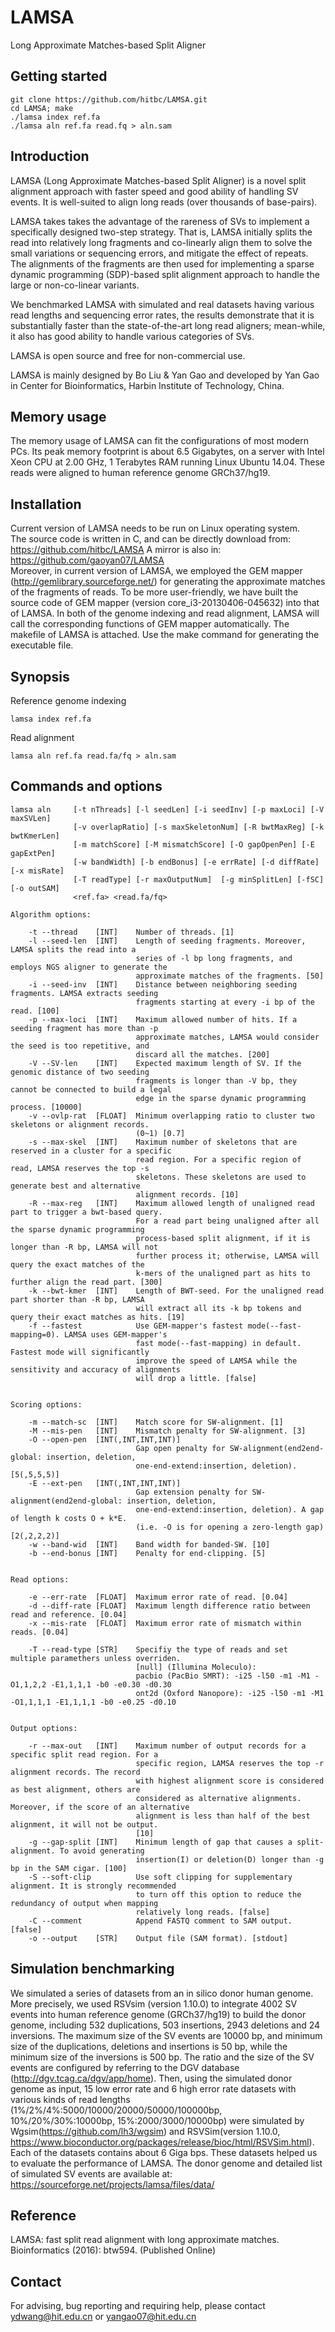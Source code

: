 # LAMSA
Long Approximate Matches-based Split Aligner

## Getting started
	git clone https://github.com/hitbc/LAMSA.git
	cd LAMSA; make
	./lamsa index ref.fa
	./lamsa aln ref.fa read.fq > aln.sam

## Introduction
LAMSA (Long Approximate Matches-based Split Aligner) is a  novel split alignment approach with faster speed and good ability of handling SV events. It is well-suited to align long reads (over thousands of base-pairs). 

LAMSA takes takes the advantage of the rareness of SVs to implement a specifically designed two-step strategy. That is, LAMSA initially splits the read into relatively long fragments and co-linearly align them to solve the small variations or sequencing errors, and mitigate the effect of repeats. The alignments of the fragments are then used for implementing a sparse dynamic programming (SDP)-based split alignment approach to handle the large or non-co-linear variants. 

We benchmarked LAMSA with simulated and real datasets having various read lengths and sequencing error rates, the results demonstrate that it is substantially faster than the state-of-the-art long read aligners; mean-while, it also has good ability to handle various categories of SVs.

LAMSA is open source and free for non-commercial use.

LAMSA is mainly designed by Bo Liu & Yan Gao and developed by Yan Gao in Center for Bioinformatics, Harbin Institute of Technology, China.

## Memory usage
The memory usage of LAMSA can fit the configurations of most modern PCs. Its peak memory footprint is about 6.5 Gigabytes, on a server with Intel Xeon CPU at 2.00 GHz, 1 Terabytes RAM running Linux Ubuntu 14.04. These reads were aligned to human reference genome GRCh37/hg19.

## Installation
Current version of LAMSA needs to be run on Linux operating system.  
The source code is written in C, and can be directly download from: https://github.com/hitbc/LAMSA
A mirror is also in: https://github.com/gaoyan07/LAMSA  
Moreover, in current version of LAMSA, we employed the GEM mapper (http://gemlibrary.sourceforge.net/) for generating the approximate matches of the fragments of reads. To be more user-friendly, we have built the source code of GEM mapper (version core_i3-20130406-045632) into that of LAMSA. In both of the genome indexing and read alignment, LAMSA will call the corresponding functions of GEM mapper automatically.
The makefile of LAMSA is attached. Use the make command for generating the executable file.  

## Synopsis

Reference genome indexing
```
lamsa index ref.fa
```
	
Read alignment
```
lamsa aln ref.fa read.fa/fq > aln.sam
```

## Commands and options
```
lamsa aln     [-t nThreads] [-l seedLen] [-i seedInv] [-p maxLoci] [-V maxSVLen] 
              [-v overlapRatio] [-s maxSkeletonNum] [-R bwtMaxReg] [-k bwtKmerLen]
              [-m matchScore] [-M mismatchScore] [-O gapOpenPen] [-E gapExtPen] 
              [-w bandWidth] [-b endBonus] [-e errRate] [-d diffRate] [-x misRate]
              [-T readType] [-r maxOutputNum]  [-g minSplitLen] [-fSC] [-o outSAM] 
              <ref.fa> <read.fa/fq>
              
Algorithm options:

    -t --thread    [INT]    Number of threads. [1]
    -l --seed-len  [INT]    Length of seeding fragments. Moreover, LAMSA splits the read into a
                            series of -l bp long fragments, and employs NGS aligner to generate the
                            approximate matches of the fragments. [50]
    -i --seed-inv  [INT]    Distance between neighboring seeding fragments. LAMSA extracts seeding
                            fragments starting at every -i bp of the read. [100]
    -p --max-loci  [INT]    Maximum allowed number of hits. If a seeding fragment has more than -p
                            approximate matches, LAMSA would consider the seed is too repetitive, and
                            discard all the matches. [200]
    -V --SV-len    [INT]    Expected maximum length of SV. If the genomic distance of two seeding
                            fragments is longer than -V bp, they cannot be connected to build a legal
                            edge in the sparse dynamic programming process. [10000]
    -v --ovlp-rat  [FLOAT]  Minimum overlapping ratio to cluster two skeletons or alignment records.
                            (0~1) [0.7]
    -s --max-skel  [INT]    Maximum number of skeletons that are reserved in a cluster for a specific
                            read region. For a specific region of read, LAMSA reserves the top -s
                            skeletons. These skeletons are used to generate best and alternative
                            alignment records. [10]
    -R --max-reg   [INT]    Maximum allowed length of unaligned read part to trigger a bwt-based query.
                            For a read part being unaligned after all the sparse dynamic programming
                            process-based split alignment, if it is longer than -R bp, LAMSA will not
                            further process it; otherwise, LAMSA will query the exact matches of the
                            k-mers of the unaligned part as hits to further align the read part. [300]
    -k --bwt-kmer  [INT]    Length of BWT-seed. For the unaligned read part shorter than -R bp, LAMSA
                            will extract all its -k bp tokens and query their exact matches as hits. [19]
    -f --fastest            Use GEM-mapper's fastest mode(--fast-mapping=0). LAMSA uses GEM-mapper's
                            fast mode(--fast-mapping) in default. Fastest mode will significantly
                            improve the speed of LAMSA while the sensitivity and accuracy of alignments
                            will drop a little. [false]


Scoring options:

    -m --match-sc  [INT]    Match score for SW-alignment. [1]
    -M --mis-pen   [INT]    Mismatch penalty for SW-alignment. [3]
    -O --open-pen  [INT(,INT,INT,INT)]
                            Gap open penalty for SW-alignment(end2end-global: insertion, deletion,
                            one-end-extend:insertion, deletion). [5(,5,5,5)]
    -E --ext-pen   [INT(,INT,INT,INT)]
                            Gap extension penalty for SW-alignment(end2end-global: insertion, deletion,
                            one-end-extend:insertion, deletion). A gap of length k costs O + k*E.
                            (i.e. -O is for opening a zero-length gap) [2(,2,2,2)]
    -w --band-wid  [INT]    Band width for banded-SW. [10]
    -b --end-bonus [INT]    Penalty for end-clipping. [5]


Read options:

    -e --err-rate  [FLOAT]  Maximum error rate of read. [0.04]
    -d --diff-rate [FLOAT]  Maximum length difference ratio between read and reference. [0.04]
    -x --mis-rate  [FLOAT]  Maximum error rate of mismatch within reads. [0.04]

    -T --read-type [STR]    Specifiy the type of reads and set multiple paramethers unless overriden.
                            [null] (Illumina Moleculo):
                            pacbio (PacBio SMRT): -i25 -l50 -m1 -M1 -O1,1,2,2 -E1,1,1,1 -b0 -e0.30 -d0.30
                            ont2d (Oxford Nanopore): -i25 -l50 -m1 -M1 -O1,1,1,1 -E1,1,1,1 -b0 -e0.25 -d0.10


Output options:

    -r --max-out   [INT]    Maximum number of output records for a specific split read region. For a
                            specific region, LAMSA reserves the top -r alignment records. The record
                            with highest alignment score is considered as best alignment, others are
                            considered as alternative alignments. Moreover, if the score of an alternative
                            alignment is less than half of the best alignment, it will not be output.
                            [10]
    -g --gap-split [INT]    Minimum length of gap that causes a split-alignment. To avoid generating
                            insertion(I) or deletion(D) longer than -g bp in the SAM cigar. [100]
    -S --soft-clip          Use soft clipping for supplementary alignment. It is strongly recommended
                            to turn off this option to reduce the redundancy of output when mapping
                            relatively long reads. [false]
    -C --comment            Append FASTQ comment to SAM output. [false]
    -o --output    [STR]    Output file (SAM format). [stdout]

```

## Simulation benchmarking
We simulated a series of datasets from an in silico donor human genome. More precisely, we used RSVsim (version 1.10.0) to integrate 4002 SV events into human reference genome (GRCh37/hg19) to build the donor genome, including 532 duplications, 503 insertions, 2943 deletions and 24 inversions. The maximum size of the SV events are 10000 bp, and minimum size of the duplications, deletions and insertions is 50 bp, while the minimum size of the inversions is 500 bp. The ratio and the size of the SV events are configured by referring to the DGV database (http://dgv.tcag.ca/dgv/app/home). Then, using the simulated donor genome as input, 15 low error rate and 6 high error rate datasets with various kinds of read lengths (1%/2%/4%:5000/10000/20000/50000/100000bp, 10%/20%/30%:10000bp, 15%:2000/3000/10000bp) were simulated by Wgsim(https://github.com/lh3/wgsim) and RSVSim(version 1.10.0, https://www.bioconductor.org/packages/release/bioc/html/RSVSim.html). Each of the datasets contains about 6 Giga bps. These datasets helped us to evaluate the performance of LAMSA. The donor genome and detailed list of simulated SV events are available at: https://sourceforge.net/projects/lamsa/files/data/


## Reference
LAMSA: fast split read alignment with long approximate matches. Bioinformatics (2016): btw594. (Published Online)

## Contact
For advising, bug reporting and requiring help, please contact ydwang@hit.edu.cn or yangao07@hit.edu.cn


